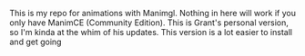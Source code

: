 This is my repo for animations with Manimgl.
Nothing in here will work if you only have ManimCE (Community Edition).
This is Grant's personal version, so I'm kinda at the whim of his updates.
This version is a lot easier to install and get going
